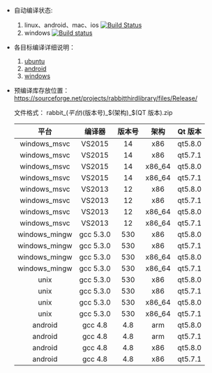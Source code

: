 
* 自动编译状态: 
    1. linux、android、mac、ios [![Build Status](https://travis-ci.org/KangLin/RabbitThirdLibrary.svg)](https://travis-ci.org/KangLin/RabbitThirdLibrary)
    2. windows [![Build status](https://ci.appveyor.com/api/projects/status/avr0nsghpb87ddnf?svg=true)](https://ci.appveyor.com/project/KangLin/rabbitthirdlibrary)

* 各目标编译详细说明：
    1. [ubuntu](INSTALL_UBUNTU.md)
    2. [android](INSTALL_ANDROID.md)
    3. [windows](INSTALL_WINDOWS.md)

* 预编译库存放位置：
  https://sourceforge.net/projects/rabbitthirdlibrary/files/Release/
  
  文件格式： rabbit_$(平台)$(版本号)_$(架构)_$(QT 版本).zip
  
  |平台|编译器|版本号|架构|Qt 版本|
  |:--:|:--:|:--:|:--:|:--:|
  |windows_msvc|VS2015|14|x86|qt5.8.0|
  |windows_msvc|VS2015|14|x86|qt5.7.1|
  |windows_msvc|VS2015|14|x86_64|qt5.8.0|
  |windows_msvc|VS2015|14|x86_64|qt5.7.1|
  |windows_msvc|VS2013|12|x86|qt5.8.0|
  |windows_msvc|VS2013|12|x86|qt5.7.1|
  |windows_msvc|VS2013|12|x86_64|qt5.8.0|
  |windows_msvc|VS2013|12|x86_64|qt5.7.1|
  |windows_mingw|gcc 5.3.0|530|x86|qt5.8.0|
  |windows_mingw|gcc 5.3.0|530|x86|qt5.7.1|
  |windows_mingw|gcc 5.3.0|530|x86_64|qt5.8.0|
  |windows_mingw|gcc 5.3.0|530|x86_64|qt5.7.1|
  |unix|gcc 5.3.0|530|x86|qt5.8.0|
  |unix|gcc 5.3.0|530|x86|qt5.7.1|
  |unix|gcc 5.3.0|530|x86_64|qt5.8.0|
  |unix|gcc 5.3.0|530|x86_64|qt5.7.1|
  |android|gcc 4.8|4.8|arm|qt5.8.0|
  |android|gcc 4.8|4.8|arm|qt5.7.1|
  |android|gcc 4.8|4.8|x86|qt5.8.0|
  |android|gcc 4.8|4.8|x86|qt5.7.1|

